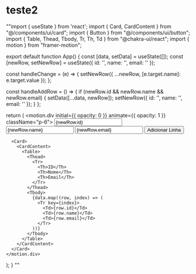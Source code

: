 # teste2
""import { useState } from 'react';
import { Card, CardContent } from "@/components/ui/card";
import { Button } from "@/components/ui/button";
import { Table, Thead, Tbody, Tr, Th, Td } from "@chakra-ui/react";
import { motion } from "framer-motion";

export default function App() {
  const [data, setData] = useState([]);
  const [newRow, setNewRow] = useState({ id: '', name: '', email: '' });

  const handleChange = (e) => {
    setNewRow({ ...newRow, [e.target.name]: e.target.value });
  };

  const handleAddRow = () => {
    if (newRow.id && newRow.name && newRow.email) {
      setData([...data, newRow]);
      setNewRow({ id: '', name: '', email: '' });
    }
  };

  return (
    <motion.div initial={{ opacity: 0 }} animate={{ opacity: 1 }} className="p-6">
      <Card className="mb-4">
        <CardContent>
          <input
            type="text"
            placeholder="ID"
            name="id"
            value={newRow.id}
            onChange={handleChange}
            className="mr-2 p-2 border rounded"
          />
          <input
            type="text"
            placeholder="Name"
            name="name"
            value={newRow.name}
            onChange={handleChange}
            className="mr-2 p-2 border rounded"
          />
          <input
            type="text"
            placeholder="Email"
            name="email"
            value={newRow.email}
            onChange={handleChange}
            className="mr-2 p-2 border rounded"
          />
          <Button className="ml-2" onClick={handleAddRow}>
            Adicionar Linha
          </Button>
        </CardContent>
      </Card>

      <Card>
        <CardContent>
          <Table>
            <Thead>
              <Tr>
                <Th>ID</Th>
                <Th>Nome</Th>
                <Th>Email</Th>
              </Tr>
            </Thead>
            <Tbody>
              {data.map((row, index) => (
                <Tr key={index}>
                  <Td>{row.id}</Td>
                  <Td>{row.name}</Td>
                  <Td>{row.email}</Td>
                </Tr>
              ))}
            </Tbody>
          </Table>
        </CardContent>
      </Card>
    </motion.div>
  );
}
""
